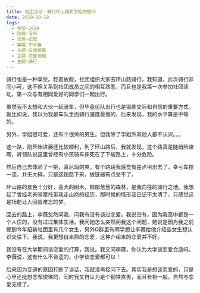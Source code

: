 ```yaml
---
title: 社团活动：骑行环山路和学姐的提问
date: 2019-10-19
tags:
  - 年份-2019
  - 阶段-专科
  - 文体-记叙
  - 篇幅-中长篇
  - 主题-日常琐事
  - 主题-恋爱烦恼
  - 主题-骑行
---
```


骑行也是一种享受。趁着放假，社团组织大家去环山路骑行。我知道，此次骑行非同小可，这不但关系到社团成员之间的相互熟悉，而且也是我第一次参加社团活动，第一次与有相同爱好的同学们一起出行。

虽然我不太想和大伙一起骑车，但毕竟组队出行也是锻炼交际和自信的重要方式。就比如说，我以为我是车队里面骑行速度最慢的，后来发现，我的水平算是中等的。

另外，学姐很可爱，还有个很帅的男生。但我除了学姐外其他人都不认识。。。

这一路，刚开始进展还比较顺利，到了环山路后，我就发现，这个路真是陡峭险峻啊，听领队说这里曾经有小孩骑车摔死在了下坡路上，十分危险。

然后自己去体验了一把，真尼玛的爽，有个路段我感觉有差点甩出去了，幸亏车技一流，并无大碍。只是这趟路下来，拨链器有点受不了。

环山路的景色十分好，高大的树木，郁郁葱葱的森林，是我向往的骑行之地。我想起了曾经老爸骑摩托带我走山岗的经历，那时候的情形我已记不太清了，只感觉这是场能让人回首难忘的梦。

回去的路上，李薇忽然问我，问我有没有谈过恋爱。我说没有，因为我高中都是一个人住的，没有过过集体生活。我问她怎么突然问我这个问题，她说是因为我之前提到今年招新社团里有几个女生，另外Q群里有同学想让李薇给他介绍些女生想认识交往下。我说，我更想自来熟的恋爱，这种介绍来的恋爱并不好。

我没有在大学期间谈恋爱的打算，我说。我又问李薇，你认为大学谈恋爱合适吗。李薇说，这有什么不合适的，小学谈恋爱都可以！

后来因为变道的原因打断了谈话，我就没再接问下去。其实我是想谈恋爱的，只是心里还挺想念邹俊琳的，同时我又自认为是个钢铁直男，而且长相一般，自然与恋爱无缘了。
